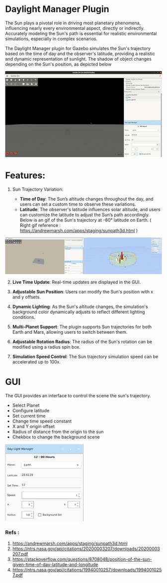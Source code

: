 # Daylight Manager Plugin

The Sun plays a pivotal role in driving most planetary phenomena, influencing nearly every environmental aspect, directly or indirectly. Accurately modeling the Sun's path is essential for realistic environmental simulations, especially in complex scenarios.

The Daylight Manager plugin for Gazebo simulates the Sun's trajectory based on the time of day and the observer's latitude, providing a realistic and dynamic representation of sunlight. The shadow of object changes depending on the Sun's position, as depicted below

![Sun Trajectory Simulation](assets/day_light_manager_transition.gif)

# Features:
1. Sun Trajectory Variation:

    - **Time of Day**: The Sun’s altitude changes throughout the day, and users can set a custom time to observe these variations.
    - **Latitude**: The observer's latitude influences solar altitude, and users can customize the latitude to adjust the Sun’s path accordingly. Below is an gif of the Sun's trajectory at -80° latitude on Earth. ( Right gif reference : https://andrewmarsh.com/apps/staging/sunpath3d.html )

![Sun Trajectory Simulation Latitude](assets/day_light_manager_transition_latitude_merge.gif)


2. **Live Time Update**: Real-time updates are displayed in the GUI.

3. **Adjustable Sun Position**: Users can modify the Sun's position with x and y offsets.

4. **Dynamic Lighting**: As the Sun's altitude changes, the simulation's background color dynamically adjusts to reflect different lighting conditions.

5. **Multi-Planet Support**: The plugin supports Sun trajectories for both Earth and Mars, allowing users to switch between them.

6. **Adjustable Rotation Radius**: The radius of the Sun's rotation can be modified using a radius spin box.

7. **Simulation Speed Control**: The Sun trajectory simulation speed can be accelerated up to 100x.


# GUI 
The GUI provides an interface to control the scene the sun's trajectory.
- Select Planet
- Configure latitude 
- Set current time
- Change time speed constant
- X and Y origin offset
- Radius of distance from the origin to the sun
- Chekbox to change the background scene

<img src="assets/GUI.png" alt="Sun Trajectory GUI" width="50%">


### Refs :
1. https://andrewmarsh.com/apps/staging/sunpath3d.html
2. https://ntrs.nasa.gov/api/citations/20200003207/downloads/20200003207.pdf
3. https://stackoverflow.com/questions/8708048/position-of-the-sun-given-time-of-day-latitude-and-longitude
4. https://ntrs.nasa.gov/api/citations/19940010257/downloads/19940010257.pdf
